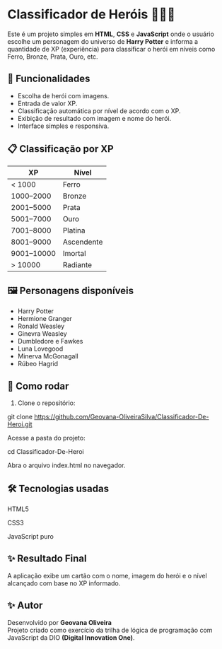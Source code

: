 # Classificador de Heróis 🧙‍♂️✨

Este é um projeto simples em **HTML**, **CSS** e **JavaScript** onde o usuário escolhe um personagem do universo de **Harry Potter** e informa a quantidade de XP (experiência) para classificar o herói em níveis como Ferro, Bronze, Prata, Ouro, etc.

## 🚀 Funcionalidades

- Escolha de herói com imagens.
- Entrada de valor XP.
- Classificação automática por nível de acordo com o XP.
- Exibição de resultado com imagem e nome do herói.
- Interface simples e responsiva.

## 📋 Classificação por XP

| XP         | Nível        |
|------------|--------------|
| < 1000     | Ferro        |
| 1000–2000  | Bronze       |
| 2001–5000  | Prata        |
| 5001–7000  | Ouro         |
| 7001–8000  | Platina      |
| 8001–9000  | Ascendente   |
| 9001–10000 | Imortal      |
| > 10000    | Radiante     |

## 🖼️ Personagens disponíveis

- Harry Potter  
- Hermione Granger  
- Ronald Weasley  
- Ginevra Weasley  
- Dumbledore e Fawkes  
- Luna Lovegood  
- Minerva McGonagall  
- Rúbeo Hagrid  

## 🧾 Como rodar

1. Clone o repositório:

git clone https://github.com/Geovana-OliveiraSilva/Classificador-De-Heroi.git

Acesse a pasta do projeto:

cd Classificador-De-Heroi

Abra o arquivo index.html no navegador.

## 🛠️ Tecnologias usadas
HTML5

CSS3

JavaScript puro

## ✨ Resultado Final
A aplicação exibe um cartão com o nome, imagem do herói e o nível alcançado com base no XP informado.

## ✨ Autor
Desenvolvido por **Geovana Oliveira**                                                                     
Projeto criado como exercício da trilha de lógica de programação com JavaScript da DIO **(Digital Innovation One)**.
